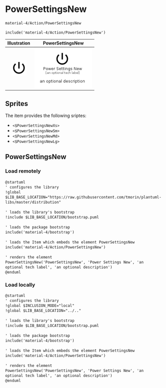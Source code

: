 # PowerSettingsNew


```text
material-4/Action/PowerSettingsNew
```

```text
include('material-4/Action/PowerSettingsNew')
```



| Illustration | PowerSettingsNew |
| :---: | :---: |
| ![illustration for Illustration](../../material-4/Action/PowerSettingsNew.png) | ![illustration for PowerSettingsNew](../../material-4/Action/PowerSettingsNew.Local.png) |



## Sprites
The item provides the following sriptes:

- `<$PowerSettingsNewXs>`
- `<$PowerSettingsNewSm>`
- `<$PowerSettingsNewMd>`
- `<$PowerSettingsNewLg>`





## PowerSettingsNew

### Load remotely
```plantuml
@startuml
' configures the library
!global $LIB_BASE_LOCATION="https://raw.githubusercontent.com/tmorin/plantuml-libs/master/distribution"

' loads the library's bootstrap
!include $LIB_BASE_LOCATION/bootstrap.puml

' loads the package bootstrap
include('material-4/bootstrap')

' loads the Item which embeds the element PowerSettingsNew
include('material-4/Action/PowerSettingsNew')

' renders the element
PowerSettingsNew('PowerSettingsNew', 'Power Settings New', 'an optional tech label', 'an optional description')
@enduml
```

### Load locally
```plantuml
@startuml
' configures the library
!global $INCLUSION_MODE="local"
!global $LIB_BASE_LOCATION="../.."

' loads the library's bootstrap
!include $LIB_BASE_LOCATION/bootstrap.puml

' loads the package bootstrap
include('material-4/bootstrap')

' loads the Item which embeds the element PowerSettingsNew
include('material-4/Action/PowerSettingsNew')

' renders the element
PowerSettingsNew('PowerSettingsNew', 'Power Settings New', 'an optional tech label', 'an optional description')
@enduml
```


